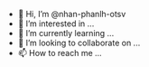 - 👋 Hi, I’m @nhan-phanlh-otsv
- 👀 I’m interested in ...
- 🌱 I’m currently learning ...
- 💞️ I’m looking to collaborate on ...
- 📫 How to reach me ...

<!---
nhan-phanlh-otsv/nhan-phanlh-otsv is a ✨ special ✨ repository because its `README.md` (this file) appears on your GitHub profile.
You can click the Preview link to take a look at your changes.
--->
